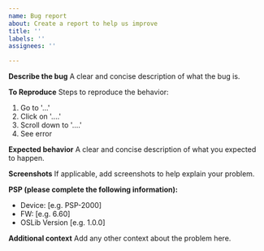 ```yaml
---
name: Bug report
about: Create a report to help us improve
title: ''
labels: ''
assignees: ''

---
```


**Describe the bug**
A clear and concise description of what the bug is.

**To Reproduce**
Steps to reproduce the behavior:
1. Go to '...'
2. Click on '....'
3. Scroll down to '....'
4. See error

**Expected behavior**
A clear and concise description of what you expected to happen.

**Screenshots**
If applicable, add screenshots to help explain your problem.

**PSP (please complete the following information):**
 - Device: [e.g. PSP-2000]
 - FW: [e.g. 6.60]
 - OSLib Version [e.g. 1.0.0]

**Additional context**
Add any other context about the problem here.

